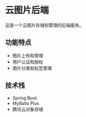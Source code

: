 # 云图片后端

这是一个云图片存储和管理的后端服务。

## 功能特点

- 图片上传和管理
- 用户认证和授权
- 图片分类和标签管理

## 技术栈

- Spring Boot
- MyBatis Plus
- 腾讯云对象存储 